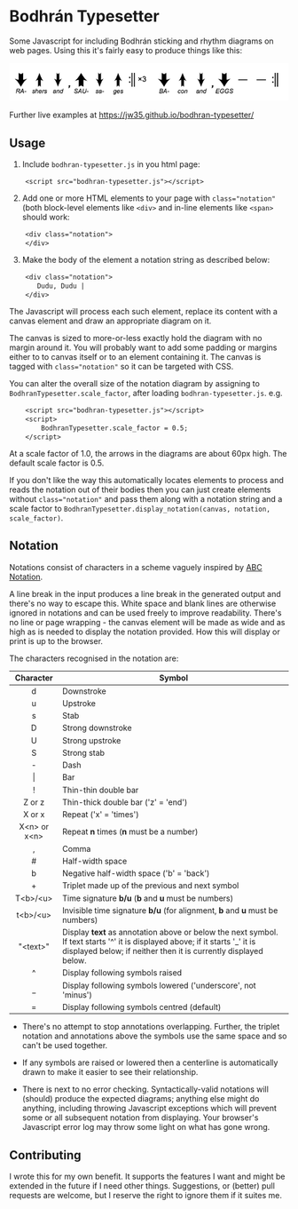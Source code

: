 # Bodhrán Typesetter

Some Javascript for including Bodhrán sticking and rhythm diagrams on web
pages. Using this it's fairly easy to produce things like this:

![example pattern](example.png)

Further live examples at https://jw35.github.io/bodhran-typesetter/

## Usage

1. Include `bodhran-typesetter.js` in you html page:

```
    <script src="bodhran-typesetter.js"></script>
```

2. Add one or more HTML elements to your page with
   `class="notation"` (both block-level elements like `<div>`
   	and in-line elements like `<span>` should work:

```
    <div class="notation">
    </div>
```

3. Make the body of the element a notation string as described below:

```
    <div class="notation">
       Dudu, Dudu |
    </div>
```

The Javascript will process each such element, replace its content with
a canvas element and draw an appropriate diagram on it.

The canvas is sized to more-or-less exactly hold the diagram with no margin
around it. You will probably want to add some padding or margins either to to canvas itself or
to an element containing it. The canvas is tagged with `class="notation"` so
it can be targeted with CSS.

You can alter the overall size of the notation diagram by assigning to
`BodhranTypesetter.scale_factor`, after loading `bodhran-typesetter.js`. e.g.

```
    <script src="bodhran-typesetter.js"></script>
    <script>
        BodhranTypesetter.scale_factor = 0.5;
    </script>
```

At a scale factor of 1.0, the arrows in the diagrams are about 60px high.
The default scale factor is 0.5.

If you don't like the way this automatically locates elements to process
and reads the notation out of their bodies then you can just create elements
without `class="notation"` and pass them along with a notation
string and a scale factor to `BodhranTypesetter.display_notation(canvas, notation, scale_factor)`.

## Notation

Notations consist of characters in a scheme vaguely
inspired by [ABC Notation](http://abcnotation.com/).

A line break in the input produces a line break in the generated output and
there's no way to escape this. White space and blank lines are otherwise
ignored in notations and can be used freely to improve readability. There's no
line or page wrapping - the canvas element will be made as wide and as high as
is needed to display the notation provided. How this will display or print is
up to the browser.

The characters recognised in the notation are:

Character | Symbol
:-------: | ------
d | Downstroke
u | Upstroke
s | Stab
D | Strong downstroke
U | Strong upstroke
S | Strong stab
\- | Dash
\| | Bar
! | Thin-thin double bar
Z or z | Thin-thick double bar ('z' = 'end')
X or x | Repeat ('x' = 'times')
X\<n\> or x\<n\> | Repeat **n** times (**n** must be a number)
, | Comma
\# | Half-width space
b | Negative half-width space ('b' = 'back')
\+ | Triplet made up of the previous and next symbol
T\<b\>/\<u\> | Time signature **b/u** (**b** and **u** must be numbers)
t\<b\>/\<u\> | Invisible time signature **b/u** (for alignment, **b** and **u** must be numbers)
"\<text\>" | Display **text** as annotation above or below the next symbol. If text starts '^' it is displayed above; if it starts '_' it is displayed below; if neither then it is currently displayed below.
^ | Display following symbols raised
_ | Display following symbols lowered ('underscore', not 'minus')
= | Display following symbols centred (default)

* There's no attempt to stop annotations overlapping. Further, the triplet notation and
annotations above the symbols use the same space and so can't be used together.

* If any symbols are raised or lowered then a centerline is automatically drawn
to make it easier to see their relationship.

* There is next to no error checking. Syntactically-valid notations will
(should) produce the expected diagrams; anything else might do anything,
including throwing Javascript exceptions which will prevent some or all
subsequent notation from displaying. Your browser's Javascript error log may throw
some light on what has gone wrong.

## Contributing

I wrote this for my own benefit. It supports the features I want and might be
extended in the future if I need other things. Suggestions, or (better) pull requests
are welcome, but I reserve the right to ignore them if it suites me.
